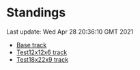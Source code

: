 # Standings

Last update: Wed Apr 28 20:36:10 GMT 2021

* [Base track](comps/Base/2021-04-28/standings.md)
* [Test12x12x6 track](comps/Test12x12x6/2021-04-28/standings.md)
* [Test18x22x9 track](comps/Test18x22x9/2021-04-28/standings.md)
